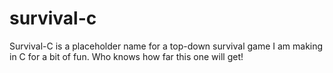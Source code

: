 # survival-c

Survival-C is a placeholder name for a top-down survival game I am making in C for a bit of fun.
Who knows how far this one will get!
